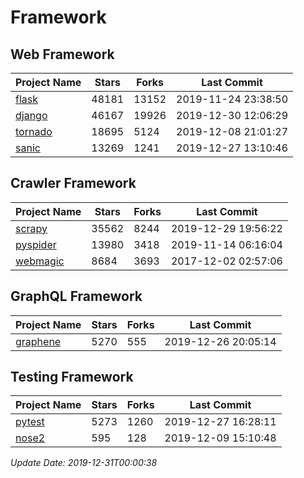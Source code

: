 # Framework

## Web Framework

| Project Name | Stars | Forks | Last Commit |
| ------------ | ----- | ----- | ----------- |
| [flask](https://github.com/pallets/flask) | 48181 | 13152 | 2019-11-24 23:38:50 |
| [django](https://github.com/django/django) | 46167 | 19926 | 2019-12-30 12:06:29 |
| [tornado](https://github.com/tornadoweb/tornado) | 18695 | 5124 | 2019-12-08 21:01:27 |
| [sanic](https://github.com/huge-success/sanic) | 13269 | 1241 | 2019-12-27 13:10:46 |

## Crawler Framework

| Project Name | Stars | Forks | Last Commit |
| ------------ | ----- | ----- | ----------- |
| [scrapy](https://github.com/scrapy/scrapy) | 35562 | 8244 | 2019-12-29 19:56:22 |
| [pyspider](https://github.com/binux/pyspider) | 13980 | 3418 | 2019-11-14 06:16:04 |
| [webmagic](https://github.com/code4craft/webmagic) | 8684 | 3693 | 2017-12-02 02:57:06 |

## GraphQL Framework

| Project Name | Stars | Forks | Last Commit |
| ------------ | ----- | ----- | ----------- |
| [graphene](https://github.com/graphql-python/graphene) | 5270 | 555 | 2019-12-26 20:05:14 |

## Testing Framework

| Project Name | Stars | Forks | Last Commit |
| ------------ | ----- | ----- | ----------- |
| [pytest](https://github.com/pytest-dev/pytest) | 5273 | 1260 | 2019-12-27 16:28:11 |
| [nose2](https://github.com/nose-devs/nose2) | 595 | 128 | 2019-12-09 15:10:48 |

*Update Date: 2019-12-31T00:00:38*